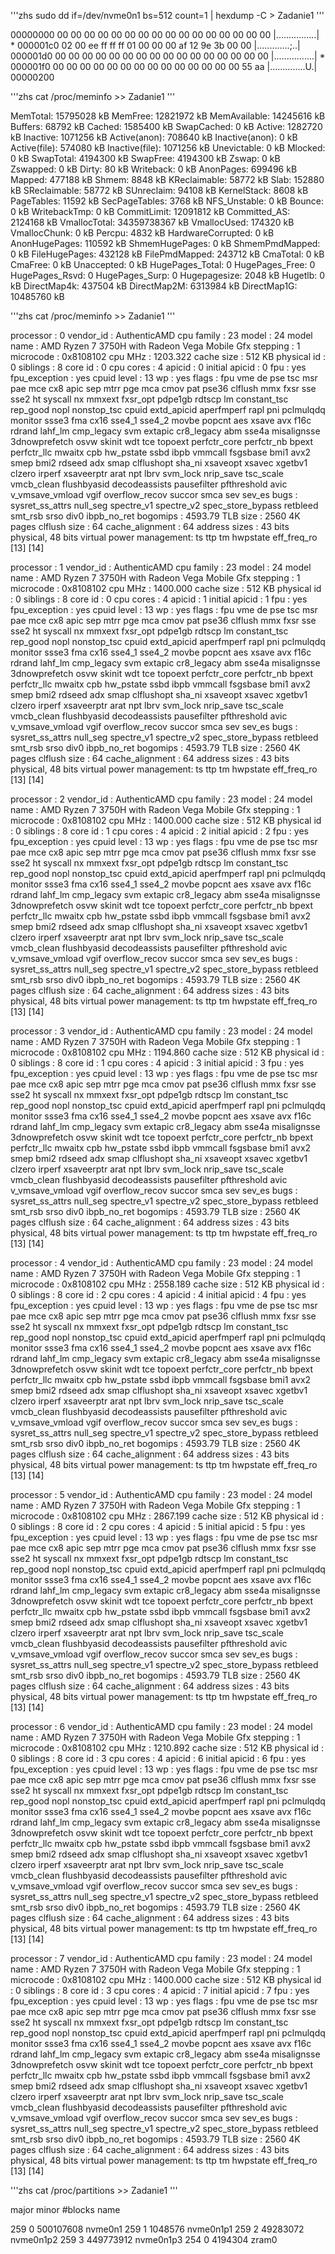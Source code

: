 
'''zhs
sudo dd if=/dev/nvme0n1 bs=512 count=1 | hexdump -C > Zadanie1
'''

00000000  00 00 00 00 00 00 00 00  00 00 00 00 00 00 00 00  |................|
*
000001c0  02 00 ee ff ff ff 01 00  00 00 af 12 9e 3b 00 00  |.............;..|
000001d0  00 00 00 00 00 00 00 00  00 00 00 00 00 00 00 00  |................|
*
000001f0  00 00 00 00 00 00 00 00  00 00 00 00 00 00 55 aa  |..............U.|
00000200

'''zhs
cat /proc/meminfo >> Zadanie1
'''

MemTotal:       15795028 kB
MemFree:        12821972 kB
MemAvailable:   14245616 kB
Buffers:           68792 kB
Cached:          1585400 kB
SwapCached:            0 kB
Active:          1282720 kB
Inactive:        1071256 kB
Active(anon):     708640 kB
Inactive(anon):        0 kB
Active(file):     574080 kB
Inactive(file):  1071256 kB
Unevictable:           0 kB
Mlocked:               0 kB
SwapTotal:       4194300 kB
SwapFree:        4194300 kB
Zswap:                 0 kB
Zswapped:              0 kB
Dirty:                80 kB
Writeback:             0 kB
AnonPages:        699496 kB
Mapped:           477188 kB
Shmem:              8848 kB
KReclaimable:      58772 kB
Slab:             152880 kB
SReclaimable:      58772 kB
SUnreclaim:        94108 kB
KernelStack:        8608 kB
PageTables:        11592 kB
SecPageTables:      3768 kB
NFS_Unstable:          0 kB
Bounce:                0 kB
WritebackTmp:          0 kB
CommitLimit:    12091812 kB
Committed_AS:    2124168 kB
VmallocTotal:   34359738367 kB
VmallocUsed:      174320 kB
VmallocChunk:          0 kB
Percpu:             4832 kB
HardwareCorrupted:     0 kB
AnonHugePages:    110592 kB
ShmemHugePages:        0 kB
ShmemPmdMapped:        0 kB
FileHugePages:    432128 kB
FilePmdMapped:    243712 kB
CmaTotal:              0 kB
CmaFree:               0 kB
Unaccepted:            0 kB
HugePages_Total:       0
HugePages_Free:        0
HugePages_Rsvd:        0
HugePages_Surp:        0
Hugepagesize:       2048 kB
Hugetlb:               0 kB
DirectMap4k:      437504 kB
DirectMap2M:     6313984 kB
DirectMap1G:    10485760 kB

'''zhs
cat /proc/meminfo >> Zadanie1
'''

processor	: 0
vendor_id	: AuthenticAMD
cpu family	: 23
model		: 24
model name	: AMD Ryzen 7 3750H with Radeon Vega Mobile Gfx
stepping	: 1
microcode	: 0x8108102
cpu MHz		: 1203.322
cache size	: 512 KB
physical id	: 0
siblings	: 8
core id		: 0
cpu cores	: 4
apicid		: 0
initial apicid	: 0
fpu		: yes
fpu_exception	: yes
cpuid level	: 13
wp		: yes
flags		: fpu vme de pse tsc msr pae mce cx8 apic sep mtrr pge mca cmov pat pse36 clflush mmx fxsr sse sse2 ht syscall nx mmxext fxsr_opt pdpe1gb rdtscp lm constant_tsc rep_good nopl nonstop_tsc cpuid extd_apicid aperfmperf rapl pni pclmulqdq monitor ssse3 fma cx16 sse4_1 sse4_2 movbe popcnt aes xsave avx f16c rdrand lahf_lm cmp_legacy svm extapic cr8_legacy abm sse4a misalignsse 3dnowprefetch osvw skinit wdt tce topoext perfctr_core perfctr_nb bpext perfctr_llc mwaitx cpb hw_pstate ssbd ibpb vmmcall fsgsbase bmi1 avx2 smep bmi2 rdseed adx smap clflushopt sha_ni xsaveopt xsavec xgetbv1 clzero irperf xsaveerptr arat npt lbrv svm_lock nrip_save tsc_scale vmcb_clean flushbyasid decodeassists pausefilter pfthreshold avic v_vmsave_vmload vgif overflow_recov succor smca sev sev_es
bugs		: sysret_ss_attrs null_seg spectre_v1 spectre_v2 spec_store_bypass retbleed smt_rsb srso div0 ibpb_no_ret
bogomips	: 4593.79
TLB size	: 2560 4K pages
clflush size	: 64
cache_alignment	: 64
address sizes	: 43 bits physical, 48 bits virtual
power management: ts ttp tm hwpstate eff_freq_ro [13] [14]

processor	: 1
vendor_id	: AuthenticAMD
cpu family	: 23
model		: 24
model name	: AMD Ryzen 7 3750H with Radeon Vega Mobile Gfx
stepping	: 1
microcode	: 0x8108102
cpu MHz		: 1400.000
cache size	: 512 KB
physical id	: 0
siblings	: 8
core id		: 0
cpu cores	: 4
apicid		: 1
initial apicid	: 1
fpu		: yes
fpu_exception	: yes
cpuid level	: 13
wp		: yes
flags		: fpu vme de pse tsc msr pae mce cx8 apic sep mtrr pge mca cmov pat pse36 clflush mmx fxsr sse sse2 ht syscall nx mmxext fxsr_opt pdpe1gb rdtscp lm constant_tsc rep_good nopl nonstop_tsc cpuid extd_apicid aperfmperf rapl pni pclmulqdq monitor ssse3 fma cx16 sse4_1 sse4_2 movbe popcnt aes xsave avx f16c rdrand lahf_lm cmp_legacy svm extapic cr8_legacy abm sse4a misalignsse 3dnowprefetch osvw skinit wdt tce topoext perfctr_core perfctr_nb bpext perfctr_llc mwaitx cpb hw_pstate ssbd ibpb vmmcall fsgsbase bmi1 avx2 smep bmi2 rdseed adx smap clflushopt sha_ni xsaveopt xsavec xgetbv1 clzero irperf xsaveerptr arat npt lbrv svm_lock nrip_save tsc_scale vmcb_clean flushbyasid decodeassists pausefilter pfthreshold avic v_vmsave_vmload vgif overflow_recov succor smca sev sev_es
bugs		: sysret_ss_attrs null_seg spectre_v1 spectre_v2 spec_store_bypass retbleed smt_rsb srso div0 ibpb_no_ret
bogomips	: 4593.79
TLB size	: 2560 4K pages
clflush size	: 64
cache_alignment	: 64
address sizes	: 43 bits physical, 48 bits virtual
power management: ts ttp tm hwpstate eff_freq_ro [13] [14]

processor	: 2
vendor_id	: AuthenticAMD
cpu family	: 23
model		: 24
model name	: AMD Ryzen 7 3750H with Radeon Vega Mobile Gfx
stepping	: 1
microcode	: 0x8108102
cpu MHz		: 1400.000
cache size	: 512 KB
physical id	: 0
siblings	: 8
core id		: 1
cpu cores	: 4
apicid		: 2
initial apicid	: 2
fpu		: yes
fpu_exception	: yes
cpuid level	: 13
wp		: yes
flags		: fpu vme de pse tsc msr pae mce cx8 apic sep mtrr pge mca cmov pat pse36 clflush mmx fxsr sse sse2 ht syscall nx mmxext fxsr_opt pdpe1gb rdtscp lm constant_tsc rep_good nopl nonstop_tsc cpuid extd_apicid aperfmperf rapl pni pclmulqdq monitor ssse3 fma cx16 sse4_1 sse4_2 movbe popcnt aes xsave avx f16c rdrand lahf_lm cmp_legacy svm extapic cr8_legacy abm sse4a misalignsse 3dnowprefetch osvw skinit wdt tce topoext perfctr_core perfctr_nb bpext perfctr_llc mwaitx cpb hw_pstate ssbd ibpb vmmcall fsgsbase bmi1 avx2 smep bmi2 rdseed adx smap clflushopt sha_ni xsaveopt xsavec xgetbv1 clzero irperf xsaveerptr arat npt lbrv svm_lock nrip_save tsc_scale vmcb_clean flushbyasid decodeassists pausefilter pfthreshold avic v_vmsave_vmload vgif overflow_recov succor smca sev sev_es
bugs		: sysret_ss_attrs null_seg spectre_v1 spectre_v2 spec_store_bypass retbleed smt_rsb srso div0 ibpb_no_ret
bogomips	: 4593.79
TLB size	: 2560 4K pages
clflush size	: 64
cache_alignment	: 64
address sizes	: 43 bits physical, 48 bits virtual
power management: ts ttp tm hwpstate eff_freq_ro [13] [14]

processor	: 3
vendor_id	: AuthenticAMD
cpu family	: 23
model		: 24
model name	: AMD Ryzen 7 3750H with Radeon Vega Mobile Gfx
stepping	: 1
microcode	: 0x8108102
cpu MHz		: 1194.860
cache size	: 512 KB
physical id	: 0
siblings	: 8
core id		: 1
cpu cores	: 4
apicid		: 3
initial apicid	: 3
fpu		: yes
fpu_exception	: yes
cpuid level	: 13
wp		: yes
flags		: fpu vme de pse tsc msr pae mce cx8 apic sep mtrr pge mca cmov pat pse36 clflush mmx fxsr sse sse2 ht syscall nx mmxext fxsr_opt pdpe1gb rdtscp lm constant_tsc rep_good nopl nonstop_tsc cpuid extd_apicid aperfmperf rapl pni pclmulqdq monitor ssse3 fma cx16 sse4_1 sse4_2 movbe popcnt aes xsave avx f16c rdrand lahf_lm cmp_legacy svm extapic cr8_legacy abm sse4a misalignsse 3dnowprefetch osvw skinit wdt tce topoext perfctr_core perfctr_nb bpext perfctr_llc mwaitx cpb hw_pstate ssbd ibpb vmmcall fsgsbase bmi1 avx2 smep bmi2 rdseed adx smap clflushopt sha_ni xsaveopt xsavec xgetbv1 clzero irperf xsaveerptr arat npt lbrv svm_lock nrip_save tsc_scale vmcb_clean flushbyasid decodeassists pausefilter pfthreshold avic v_vmsave_vmload vgif overflow_recov succor smca sev sev_es
bugs		: sysret_ss_attrs null_seg spectre_v1 spectre_v2 spec_store_bypass retbleed smt_rsb srso div0 ibpb_no_ret
bogomips	: 4593.79
TLB size	: 2560 4K pages
clflush size	: 64
cache_alignment	: 64
address sizes	: 43 bits physical, 48 bits virtual
power management: ts ttp tm hwpstate eff_freq_ro [13] [14]

processor	: 4
vendor_id	: AuthenticAMD
cpu family	: 23
model		: 24
model name	: AMD Ryzen 7 3750H with Radeon Vega Mobile Gfx
stepping	: 1
microcode	: 0x8108102
cpu MHz		: 2558.189
cache size	: 512 KB
physical id	: 0
siblings	: 8
core id		: 2
cpu cores	: 4
apicid		: 4
initial apicid	: 4
fpu		: yes
fpu_exception	: yes
cpuid level	: 13
wp		: yes
flags		: fpu vme de pse tsc msr pae mce cx8 apic sep mtrr pge mca cmov pat pse36 clflush mmx fxsr sse sse2 ht syscall nx mmxext fxsr_opt pdpe1gb rdtscp lm constant_tsc rep_good nopl nonstop_tsc cpuid extd_apicid aperfmperf rapl pni pclmulqdq monitor ssse3 fma cx16 sse4_1 sse4_2 movbe popcnt aes xsave avx f16c rdrand lahf_lm cmp_legacy svm extapic cr8_legacy abm sse4a misalignsse 3dnowprefetch osvw skinit wdt tce topoext perfctr_core perfctr_nb bpext perfctr_llc mwaitx cpb hw_pstate ssbd ibpb vmmcall fsgsbase bmi1 avx2 smep bmi2 rdseed adx smap clflushopt sha_ni xsaveopt xsavec xgetbv1 clzero irperf xsaveerptr arat npt lbrv svm_lock nrip_save tsc_scale vmcb_clean flushbyasid decodeassists pausefilter pfthreshold avic v_vmsave_vmload vgif overflow_recov succor smca sev sev_es
bugs		: sysret_ss_attrs null_seg spectre_v1 spectre_v2 spec_store_bypass retbleed smt_rsb srso div0 ibpb_no_ret
bogomips	: 4593.79
TLB size	: 2560 4K pages
clflush size	: 64
cache_alignment	: 64
address sizes	: 43 bits physical, 48 bits virtual
power management: ts ttp tm hwpstate eff_freq_ro [13] [14]

processor	: 5
vendor_id	: AuthenticAMD
cpu family	: 23
model		: 24
model name	: AMD Ryzen 7 3750H with Radeon Vega Mobile Gfx
stepping	: 1
microcode	: 0x8108102
cpu MHz		: 2867.199
cache size	: 512 KB
physical id	: 0
siblings	: 8
core id		: 2
cpu cores	: 4
apicid		: 5
initial apicid	: 5
fpu		: yes
fpu_exception	: yes
cpuid level	: 13
wp		: yes
flags		: fpu vme de pse tsc msr pae mce cx8 apic sep mtrr pge mca cmov pat pse36 clflush mmx fxsr sse sse2 ht syscall nx mmxext fxsr_opt pdpe1gb rdtscp lm constant_tsc rep_good nopl nonstop_tsc cpuid extd_apicid aperfmperf rapl pni pclmulqdq monitor ssse3 fma cx16 sse4_1 sse4_2 movbe popcnt aes xsave avx f16c rdrand lahf_lm cmp_legacy svm extapic cr8_legacy abm sse4a misalignsse 3dnowprefetch osvw skinit wdt tce topoext perfctr_core perfctr_nb bpext perfctr_llc mwaitx cpb hw_pstate ssbd ibpb vmmcall fsgsbase bmi1 avx2 smep bmi2 rdseed adx smap clflushopt sha_ni xsaveopt xsavec xgetbv1 clzero irperf xsaveerptr arat npt lbrv svm_lock nrip_save tsc_scale vmcb_clean flushbyasid decodeassists pausefilter pfthreshold avic v_vmsave_vmload vgif overflow_recov succor smca sev sev_es
bugs		: sysret_ss_attrs null_seg spectre_v1 spectre_v2 spec_store_bypass retbleed smt_rsb srso div0 ibpb_no_ret
bogomips	: 4593.79
TLB size	: 2560 4K pages
clflush size	: 64
cache_alignment	: 64
address sizes	: 43 bits physical, 48 bits virtual
power management: ts ttp tm hwpstate eff_freq_ro [13] [14]

processor	: 6
vendor_id	: AuthenticAMD
cpu family	: 23
model		: 24
model name	: AMD Ryzen 7 3750H with Radeon Vega Mobile Gfx
stepping	: 1
microcode	: 0x8108102
cpu MHz		: 1210.892
cache size	: 512 KB
physical id	: 0
siblings	: 8
core id		: 3
cpu cores	: 4
apicid		: 6
initial apicid	: 6
fpu		: yes
fpu_exception	: yes
cpuid level	: 13
wp		: yes
flags		: fpu vme de pse tsc msr pae mce cx8 apic sep mtrr pge mca cmov pat pse36 clflush mmx fxsr sse sse2 ht syscall nx mmxext fxsr_opt pdpe1gb rdtscp lm constant_tsc rep_good nopl nonstop_tsc cpuid extd_apicid aperfmperf rapl pni pclmulqdq monitor ssse3 fma cx16 sse4_1 sse4_2 movbe popcnt aes xsave avx f16c rdrand lahf_lm cmp_legacy svm extapic cr8_legacy abm sse4a misalignsse 3dnowprefetch osvw skinit wdt tce topoext perfctr_core perfctr_nb bpext perfctr_llc mwaitx cpb hw_pstate ssbd ibpb vmmcall fsgsbase bmi1 avx2 smep bmi2 rdseed adx smap clflushopt sha_ni xsaveopt xsavec xgetbv1 clzero irperf xsaveerptr arat npt lbrv svm_lock nrip_save tsc_scale vmcb_clean flushbyasid decodeassists pausefilter pfthreshold avic v_vmsave_vmload vgif overflow_recov succor smca sev sev_es
bugs		: sysret_ss_attrs null_seg spectre_v1 spectre_v2 spec_store_bypass retbleed smt_rsb srso div0 ibpb_no_ret
bogomips	: 4593.79
TLB size	: 2560 4K pages
clflush size	: 64
cache_alignment	: 64
address sizes	: 43 bits physical, 48 bits virtual
power management: ts ttp tm hwpstate eff_freq_ro [13] [14]

processor	: 7
vendor_id	: AuthenticAMD
cpu family	: 23
model		: 24
model name	: AMD Ryzen 7 3750H with Radeon Vega Mobile Gfx
stepping	: 1
microcode	: 0x8108102
cpu MHz		: 1400.000
cache size	: 512 KB
physical id	: 0
siblings	: 8
core id		: 3
cpu cores	: 4
apicid		: 7
initial apicid	: 7
fpu		: yes
fpu_exception	: yes
cpuid level	: 13
wp		: yes
flags		: fpu vme de pse tsc msr pae mce cx8 apic sep mtrr pge mca cmov pat pse36 clflush mmx fxsr sse sse2 ht syscall nx mmxext fxsr_opt pdpe1gb rdtscp lm constant_tsc rep_good nopl nonstop_tsc cpuid extd_apicid aperfmperf rapl pni pclmulqdq monitor ssse3 fma cx16 sse4_1 sse4_2 movbe popcnt aes xsave avx f16c rdrand lahf_lm cmp_legacy svm extapic cr8_legacy abm sse4a misalignsse 3dnowprefetch osvw skinit wdt tce topoext perfctr_core perfctr_nb bpext perfctr_llc mwaitx cpb hw_pstate ssbd ibpb vmmcall fsgsbase bmi1 avx2 smep bmi2 rdseed adx smap clflushopt sha_ni xsaveopt xsavec xgetbv1 clzero irperf xsaveerptr arat npt lbrv svm_lock nrip_save tsc_scale vmcb_clean flushbyasid decodeassists pausefilter pfthreshold avic v_vmsave_vmload vgif overflow_recov succor smca sev sev_es
bugs		: sysret_ss_attrs null_seg spectre_v1 spectre_v2 spec_store_bypass retbleed smt_rsb srso div0 ibpb_no_ret
bogomips	: 4593.79
TLB size	: 2560 4K pages
clflush size	: 64
cache_alignment	: 64
address sizes	: 43 bits physical, 48 bits virtual
power management: ts ttp tm hwpstate eff_freq_ro [13] [14]


'''zhs
cat /proc/partitions >> Zadanie1
'''

major minor  #blocks  name

 259        0  500107608 nvme0n1
 259        1    1048576 nvme0n1p1
 259        2   49283072 nvme0n1p2
 259        3  449773912 nvme0n1p3
 254        0    4194304 zram0
